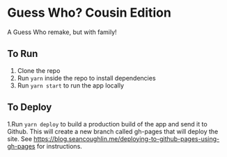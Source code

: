 # Guess Who? Cousin Edition

A Guess Who remake, but with family!

## To Run
1. Clone the repo
2. Run `yarn` inside the repo to install dependencies
3. Run `yarn start` to run the app locally

## To Deploy
1.Run `yarn deploy` to build a production build of the app and send it to Github. This will create a new branch called gh-pages that will deploy the site. See https://blog.seancoughlin.me/deploying-to-github-pages-using-gh-pages for instructions.
